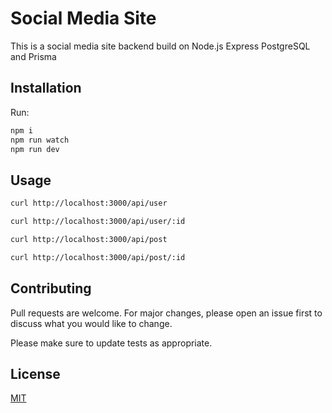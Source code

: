 # Social Media Site

This is a social media site backend build on Node.js Express PostgreSQL and Prisma

## Installation

Run: 
```bash
npm i
npm run watch
npm run dev
```

## Usage

```bash
curl http://localhost:3000/api/user

```
```bash
curl http://localhost:3000/api/user/:id
```
```bash
curl http://localhost:3000/api/post
```
```bash
curl http://localhost:3000/api/post/:id
```
## Contributing
Pull requests are welcome. For major changes, please open an issue first to discuss what you would like to change.

Please make sure to update tests as appropriate.

## License
[MIT](https://choosealicense.com/licenses/mit/)